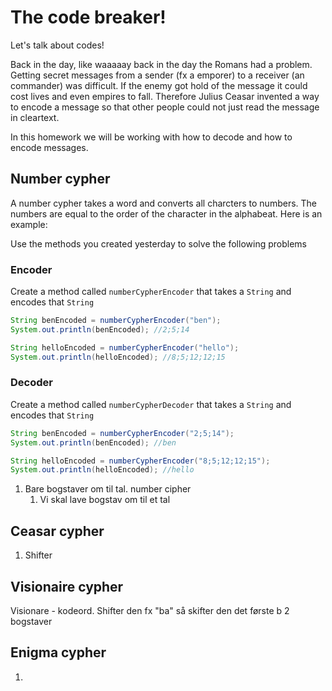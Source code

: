 # The code breaker!



Let's talk about codes!

Back in the day, like waaaaay back in the day the Romans had a problem. Getting secret messages from a sender (fx a emporer) to a receiver (an commander) was difficult. If the enemy got hold of the message it could cost lives and even empires to fall. Therefore Julius Ceasar invented a way to encode a message so that other people could not just read the message in cleartext. 

In this homework we will be working with how to decode and how to encode messages. 



## Number cypher

A number cypher takes a word and converts all charcters to numbers. The numbers are equal to the order of the character in the alphabeat. Here is an example:



Use the methods you created yesterday to solve the following problems



### Encoder

Create a method called `numberCypherEncoder` that takes a `String` and encodes that `String`

```java
String benEncoded = numberCypherEncoder("ben");
System.out.println(benEncoded); //2;5;14

String helloEncoded = numberCypherEncoder("hello");
System.out.println(helloEncoded); //8;5;12;12;15
```



### Decoder

Create a method called `numberCypherDecoder` that takes a `String` and encodes that `String`

```java
String benEncoded = numberCypherEncoder("2;5;14");
System.out.println(benEncoded); //ben

String helloEncoded = numberCypherEncoder("8;5;12;12;15");
System.out.println(helloEncoded); //hello
```







1. Bare bogstaver om til tal. number cipher
   1. Vi skal lave bogstav om til et tal



## Ceasar cypher



1. Shifter 



## Visionaire cypher

Visionare - kodeord. Shifter den fx "ba" så skifter den det første b 2 bogstaver



## Enigma cypher

1. 

